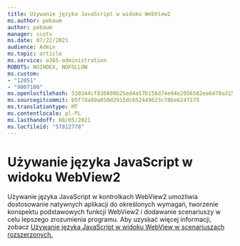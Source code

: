 ```yaml
---
title: Używanie języka JavaScript w widoku WebView2
ms.author: pebaum
author: pebaum
manager: scotv
ms.date: 07/22/2021
audience: Admin
ms.topic: article
ms.service: o365-administration
ROBOTS: NOINDEX, NOFOLLOW
ms.custom:
- "12051"
- "9007100"
ms.openlocfilehash: 510344cf836609b25ed4a57b156d74e94e2056582ea6478a315d34697ddf5048
ms.sourcegitcommit: b5f7da89a650d2915dc652449623c78be6247175
ms.translationtype: MT
ms.contentlocale: pl-PL
ms.lasthandoff: 08/05/2021
ms.locfileid: "57812778"
---
```

# <a name="use-javascript-in-webview2"></a>Używanie języka JavaScript w widoku WebView2

Używanie języka JavaScript w kontrolkach WebView2 umożliwia dostosowanie natywnych aplikacji do określonych wymagań, tworzenie konspektu podstawowych funkcji WebView2 i dodawanie scenariuszy w celu lepszego zrozumienia programu. Aby uzyskać więcej informacji, zobacz [Używanie języka JavaScript w widoku WebView w scenariuszach rozszerzonych.](/microsoft-edge/webview2/how-to/javascript)

